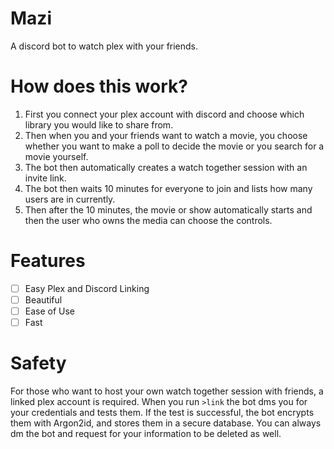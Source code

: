 # Mazi
A discord bot to watch plex with your friends.


# How does this work?
1. First you connect your plex account with discord and choose which library you would like to share from.
2. Then when you and your friends want to watch a movie, you choose whether you want to make a poll to decide the movie or you search for a movie yourself.
3. The bot then automatically creates a watch together session with an invite link.
4. The bot then waits 10 minutes for everyone to join and lists how many users are in currently. 
5. Then after the 10 minutes, the movie or show automatically starts and then the user who owns the media can choose the controls.

# Features
- [ ] Easy Plex and Discord Linking
- [ ] Beautiful
- [ ] Ease of Use
- [ ] Fast

# Safety
For those who want to host your own watch together session with friends, a linked plex account is required. When you run ```>link``` the bot dms you for your credentials and tests them. If the test is successful, the bot encrypts them with Argon2id, and stores them in a secure database. You can always dm the bot and request for your information to be deleted as well.
